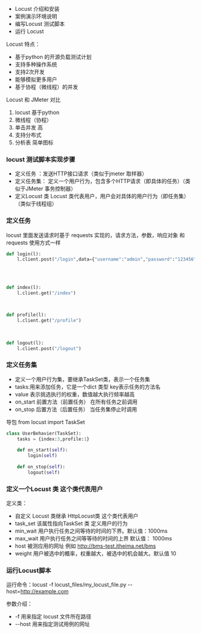 - Locust 介绍和安装
- 案例演示环境说明
- 编写Locust 测试脚本
- 运行 Locust

Locust 特点：

- 基于python 的开源负载测试计划
- 支持多种操作系统
- 支持2次开发
- 能够模拟更多用户
- 基于协程（微线程）的并发

Locust 和 JMeter 对比

1. locust 基于python 
2. 微线程（协程）
3. 单击并发  高
4. 支持分布式
5. 分析表 简单图标

### locust 测试脚本实现步骤

- 定义任务 ：发送HTTP接口请求（类似于jmeter 取样器）
- 定义任务集： 定义一个用户行为，包含多个HTTP请求（即具体的任务）（类似于JMeter 事务控制器）
- 定义Locust 类   Locust 类代表用户，用户会对具体的用户行为（即任务集）（类似于线程组）





### 定义任务

locust 里面发送请求时基于 requests 实现的，请求方法，参数，响应对象 和 requests  使用方式一样

```python
def login(l):
    l.client.post("/login",data={"username":"admin","password":"123456"})
    
    
    
    
def index(l):
    l.client.get("/index")
    
    

def profile(l):
    l.client.get("/profile")
    
    
    
def logout(l):
    l.client.post("/logout")
```

 



### 定义任务集

- 定义一个用户行为集，要继承TaskSet类，表示一个任务集
- tasks:用来添加任务，它是一个dict 类型 key表示任务的方法名
- value 表示挑选执行的权重，数值越大执行频率越高
- on_start 前置方法（前置任务） 在所有任务之前调用
- on_stop 后置方法（后置任务） 当任务集停止时调用



导包 from locust import TaskSet

```python
class UserBehavier(TaskSet):
    tasks = {index:3,profile:1}
    
    def on_start(self):
        login(self)
        
    def on_stop(self):
        logout(self)
```



### 定义一个Locust 类 这个类代表用户

定义类：

- 自定义 Locust 类继承 HttpLocust类 这个类代表用户
- task_set  该属性指向TaskSet 类 定义用户的行为
- min_wait 用户执行任务之间等待的时间的下界。默认值：1000ms
- max_wait  用户执行任务之间等等待的时间的上界  默认值： 1000ms
- host 被测应用的网址   例如 http://bms-test.itheima.net/bms
- weight  用户被选中的概率，权重越大，被选中的机会越大。默认值 10

### 运行Locust脚本

运行命令：locust -f locust_files/my_locust_file.py   --host=http://example.com

参数介绍：

- -f  用来指定 locust 文件所在路径
- --host 用来指定测试用例的网址

